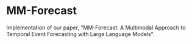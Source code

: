 # MM-Forecast
Implementation of our paper, "MM-Forecast: A Multimodal Approach to Temporal Event Forecasting with Large Language Models".
